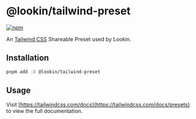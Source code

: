 # @lookin/tailwind-preset

[![npm](https://img.shields.io/npm/v/@lookin/tailwind-preset?style=for-the-badge&labelColor=black)](https://npm.im/@lookin/tailwind-preset)

An [Tailwind CSS](https://tailwindcss.com/) Shareable Preset used by Lookin.

## Installation

```bash
pnpm add -D @lookin/tailwind-preset
```

## Usage

Visit [https://tailwindcss.com/docs](https://tailwindcss.com/docs/presets) to view the full documentation.
